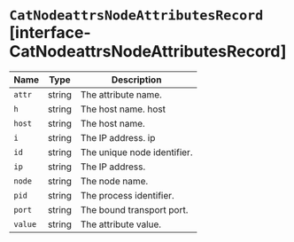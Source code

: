 # `CatNodeattrsNodeAttributesRecord` [interface-CatNodeattrsNodeAttributesRecord]

| Name | Type | Description |
| - | - | - |
| `attr` | string | The attribute name. |
| `h` | string | The host name. host |
| `host` | string | The host name. |
| `i` | string | The IP address. ip |
| `id` | string | The unique node identifier. |
| `ip` | string | The IP address. |
| `node` | string | The node name. |
| `pid` | string | The process identifier. |
| `port` | string | The bound transport port. |
| `value` | string | The attribute value. |
